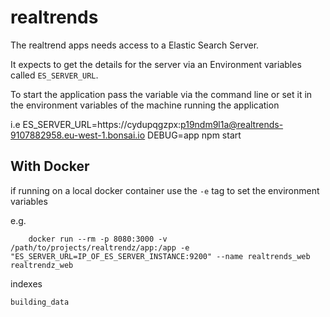 realtrends
==========


The realtrend apps needs access to a Elastic Search Server. 

It expects to get the details for the server via an Environment variables called `ES_SERVER_URL`. 

To start the application pass the variable via the command line or set it in the environment variables of the machine running the application

i.e
    ES_SERVER_URL=https://cydupqgzpx:p19ndm9l1a@realtrends-9107882958.eu-west-1.bonsai.io DEBUG=app npm start

## With Docker

if running on a local docker container use the `-e` tag to set the environment variables

e.g.

        docker run --rm -p 8080:3000 -v /path/to/projects/realtrendz/app:/app -e "ES_SERVER_URL=IP_OF_ES_SERVER_INSTANCE:9200" --name realtrends_web realtrendz_web

	
indexes

	building_data